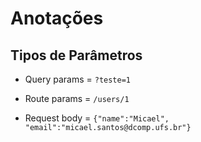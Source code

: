 # Anotações 
## Tipos de Parâmetros
- Query params = ```?teste=1```

- Route params = ```/users/1```

- Request body  = ```{"name":"Micael", "email":"micael.santos@dcomp.ufs.br"}```
